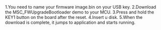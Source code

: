 1.You need to name your firmware image.bin on your USB key. 
2.Download the MSC_FWUpgradeBootloader demo to your MCU. 
3.Press and hold the KEY1 button on the board after the reset. 
4.Insert u disk. 
5.When the download is complete, it jumps to application and starts running.
